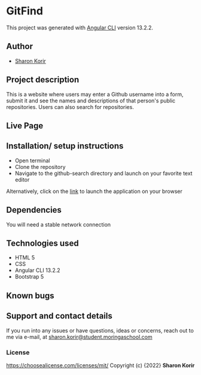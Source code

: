# GitFind

This project was generated with [Angular CLI](https://github.com/angular/angular-cli) version 13.2.2.

## Author

- [Sharon Korir](https://github.com/sharonkorir)

## Project description

This is a website where users may enter a Github username into a form, submit it and see the names and descriptions of that person's public repositories. Users can also search for repositories.

## Live Page


## Installation/ setup instructions

* Open terminal
* Clone the repository
* Navigate to the github-search directory and launch on your favorite text editor

Alternatively, click on the [link](https://sharonkorir.github.io/Github-search/home) to launch the application on your browser

## Dependencies

You will need a stable network connection

## Technologies used

* HTML 5
* CSS
* Angular CLI 13.2.2
* Bootstrap 5

## Known bugs

## Support and contact details

If you run into any issues or have questions, ideas or concerns, reach out to me via e-mail, at sharon.korir@student.moringaschool.com

### License
https://choosealicense.com/licenses/mit/ 
Copyright (c) {2022} **Sharon Korir**